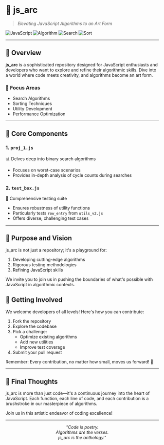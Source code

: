 # 🚀 js_arc

> *Elevating JavaScript Algorithms to an Art Form*

![JavaScript](https://img.shields.io/badge/javascript-%23323330.svg?style=for-the-badge&logo=javascript&logoColor=%23F7DF1E)
![Algorithm](https://img.shields.io/badge/Algorithm-blue?style=for-the-badge)
![Search](https://img.shields.io/badge/Search-green?style=for-the-badge)
![Sort](https://img.shields.io/badge/Sort-red?style=for-the-badge)

---

## 🌟 Overview

**js_arc** is a sophisticated repository designed for JavaScript enthusiasts and developers who want to explore and refine their algorithmic skills. Dive into a world where code meets creativity, and algorithms become an art form.

### 🎯 Focus Areas
- Search Algorithms
- Sorting Techniques
- Utility Development
- Performance Optimization

---

## 🧩 Core Components

### 1. `proj_1.js`
📊 Delves deep into binary search algorithms
- Focuses on worst-case scenarios
- Provides in-depth analysis of cycle counts during searches

### 2. `test_box.js`
🧪 Comprehensive testing suite
- Ensures robustness of utility functions
- Particularly tests `row_entry` from `utils_v2.js`
- Offers diverse, challenging test cases

---

## 🌈 Purpose and Vision

js_arc is not just a repository; it's a playground for:
1. Developing cutting-edge algorithms
2. Rigorous testing methodologies
3. Refining JavaScript skills

We invite you to join us in pushing the boundaries of what's possible with JavaScript in algorithmic contexts.


## 🤝 Getting Involved

We welcome developers of all levels! Here's how you can contribute:

1. Fork the repository
2. Explore the codebase
3. Pick a challenge:
   - Optimize existing algorithms
   - Add new utilities
   - Improve test coverage
4. Submit your pull request

Remember: Every contribution, no matter how small, moves us forward! 🚀

---

## 📜 Final Thoughts

js_arc is more than just code—it's a continuous journey into the heart of JavaScript. Each function, each line of code, and each contribution is a brushstroke in our masterpiece of algorithms.

Join us in this artistic endeavor of coding excellence!

---

<p align="center">
  <i>
    "Code is poetry.<br>
    Algorithms are the verses.<br>
    js_arc is the anthology."
  </i>
</p>